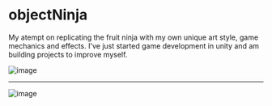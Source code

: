 # objectNinja
 
My atempt on replicating the fruit ninja with my own unique art style, game mechanics and effects. I've just started game development in unity and am building projects to improve myself. 


![image](https://github.com/dasu2k/objectNinja/assets/110711019/4218eaea-4fbd-4d15-a881-06843821ce60)
_________________________________________________________________________________________________________

![image](https://github.com/dasu2k/objectNinja/assets/110711019/6eae9fa7-526f-4b52-bbf3-4b0382a51620)

